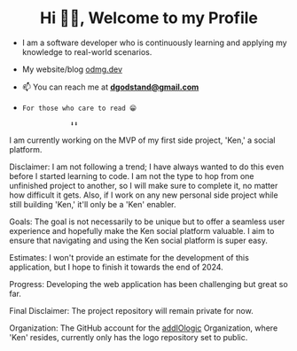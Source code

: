 <h1 align="center">Hi 👋🏾, Welcome to my Profile</h1>

- I am a software developer who is continuously learning and applying my knowledge to real-world scenarios.

- My website/blog [odmg.dev](https://odmg.dev/)
- 📫 You can reach me at **dgodstand@gmail.com**
  
-     For those who care to read 😁
  
                  ⬇️⬇️
  
I am currently working on the MVP of my first side project, 'Ken,' a social platform.

Disclaimer: I am not following a trend; I have always wanted to do this even before I started learning to code. I am not the type to hop from one unfinished project to another, so I will make sure to complete it, no matter how difficult it gets. Also, if I work on any new personal side project while still building 'Ken,' it'll only be a 'Ken' enabler.

Goals: The goal is not necessarily to be unique but to offer a seamless user experience and hopefully make the Ken social platform valuable. I aim to ensure that navigating and using the Ken social platform is super easy.

Estimates: I won't provide an estimate for the development of this application, but I hope to finish it towards the end of 2024.

Progress: Developing the web application has been challenging but great so far.

Final Disclaimer: The project repository will remain private for now. 

Organization: The GitHub account for the [addIOlogic](https://github.com/addiologic) Organization, where 'Ken' resides, currently only has the logo repository set to public.
